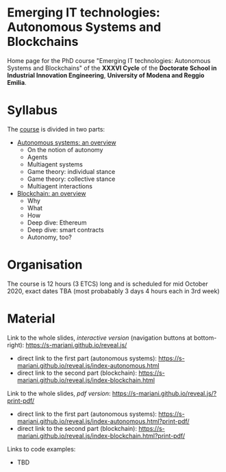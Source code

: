 # Emerging IT technologies: Autonomous Systems and Blockchains

Home page for the PhD course "Emerging IT technologies: Autonomous Systems and Blockchains" of the **XXXVI Cycle** of the **Doctorate School in Industrial Innovation Engineering**, **University of Modena and Reggio Emilia**.

# Syllabus

The [course](https://s-mariani.github.io/reveal.js/) is divided in two parts:
 - [Autonomous systems: an overview](https://s-mariani.github.io/reveal.js/index-autonomous.html)
   - On the notion of autonomy
   - Agents
   - Multiagent systems
   - Game theory: individual stance
   - Game theory: collective stance
   - Multiagent interactions
 - [Blockchain: an overview](https://s-mariani.github.io/reveal.js/index-blockchain.html)
   - Why
   - What
   - How
   - Deep dive: Ethereum
   - Deep dive: smart contracts
   - Autonomy, too?

# Organisation

The course is 12 hours (3 ETCS) long and is scheduled for mid October 2020, exact dates TBA (most probabably 3 days 4 hours each in 3rd week)

# Material

Link to the whole slides, *interactive version* (navigation buttons at bottom-right): https://s-mariani.github.io/reveal.js/
 - direct link to the first part (autonomous systems): https://s-mariani.github.io/reveal.js/index-autonomous.html
 - direct link to the second part (blockchain): https://s-mariani.github.io/reveal.js/index-blockchain.html
 
Link to the whole slides, *pdf version*: https://s-mariani.github.io/reveal.js/?print-pdf/
 - direct link to the first part (autonomous systems): https://s-mariani.github.io/reveal.js/index-autonomous.html?print-pdf/
 - direct link to the second part (blockchain): https://s-mariani.github.io/reveal.js/index-blockchain.html?print-pdf/
 
Links to code examples:
 - TBD
